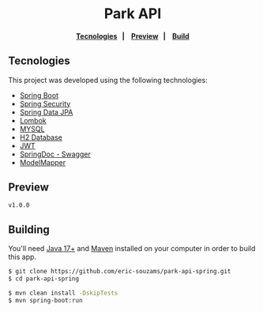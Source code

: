 <h1 align="center">Park API</h1>

<h4 align="center">
  <a href="#tecnologies">Tecnologies</a>&nbsp;&nbsp;&nbsp;|&nbsp;&nbsp;&nbsp;
  <a href="#preview">Preview</a>&nbsp;&nbsp;&nbsp;|&nbsp;&nbsp;&nbsp;
  <a href="#building">Build</a>
</h4>

## Tecnologies
This project was developed using the following technologies:
- [Spring Boot](https://spring.io/)
- [Spring Security](https://spring.io/)
- [Spring Data JPA](https://spring.io/projects/spring-data-jpa)
- [Lombok](https://projectlombok.org/)
- [MYSQL](https://www.mysql.com/)
- [H2 Database]()
- [JWT]()
- [SpringDoc - Swagger]()
- [ModelMapper]()

## Preview
```
v1.0.0
```

## Building
You'll need [Java 17+](https://www.oracle.com/br/java/technologies/javase-jdk17-downloads.html) and [Maven](https://maven.apache.org/download.cgi) installed on your computer in order to build this app.

```bash
$ git clone https://github.com/eric-souzams/park-api-spring.git
$ cd park-api-spring

$ mvn clean install -DskipTests
$ mvn spring-boot:run
```
